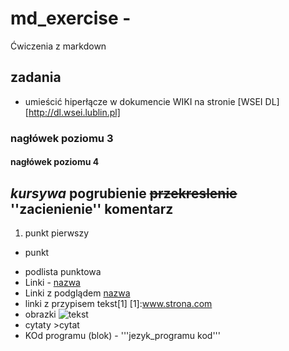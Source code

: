 # md_exercise - 
Ćwiczenia z markdown
## zadania
* umieścić hiperłącze w dokumencie WIKI na stronie [WSEI DL][http://dl.wsei.lublin.pl]
### nagłówek poziomu 3
#### nagłówek poziomu 4
*kursywa*
__pogrubienie__
~~przekreslenie~~
''zacienienie''
komentarz
---
1. punkt pierwszy
- punkt
* podlista punktowa
* Linki - [nazwa](www.strona.com)
* Linki z podglądem [nazwa](www.strona.com"opis")
* linki z przypisem tekst[1] [1]:www.strona.com
* obrazki ![tekst](obrazek.apg "tekst")
* cytaty >cytat
* KOd programu (blok) - '''jezyk_programu kod'''
